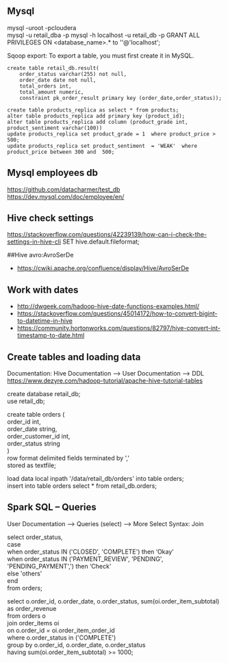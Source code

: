 ## Mysql
mysql -uroot -pcloudera  
mysql -u retail_dba -p
mysql -h localhost -u retail_db -p
GRANT ALL PRIVILEGES ON <database_name>.* to ''@'localhost';

Sqoop export: To export a table, you must first create it in MySQL. 
```
create table retail_db.result(
	order_status varchar(255) not null, 
	order_date date not null,
	total_orders int, 
	total_amount numeric, 
	constraint pk_order_result primary key (order_date,order_status)); 
```

```
create table products_replica as select * from products;
alter table products_replica add primary key (product_id);
alter table products_replica add column (product_grade int, product_sentiment varchar(100))
update products_replica set product_grade = 1  where product_price > 500;
update products_replica set product_sentiment  = 'WEAK'  where product_price between 300 and  500;
```





## Mysql employees db
https://github.com/datacharmer/test_db
https://dev.mysql.com/doc/employee/en/

## Hive check settings
https://stackoverflow.com/questions/42239139/how-can-i-check-the-settings-in-hive-cli
SET hive.default.fileformat;

##Hive avro:AvroSerDe
* https://cwiki.apache.org/confluence/display/Hive/AvroSerDe

## Work with dates
* http://dwgeek.com/hadoop-hive-date-functions-examples.html/
* https://stackoverflow.com/questions/45014172/how-to-convert-bigint-to-datetime-in-hive
* https://community.hortonworks.com/questions/82797/hive-convert-int-timestamp-to-date.html

## Create tables and loading data

Documentation: Hive Documentation --> User Documentation --> DDL
https://www.dezyre.com/hadoop-tutorial/apache-hive-tutorial-tables


create database retail_db;  
use retail_db;

create table orders (  
  order_id int,  
  order_date string,  
  order_customer_id int,    
  order_status string    
)  
row format delimited fields terminated by ','  
stored as textfile;  

load data local inpath '/data/retail_db/orders' into table orders;  
insert into table orders select * from  retail_db.orders;  



##  Spark SQL – Queries 

User Documentation --> Queries (select) -->  More Select Syntax: Join

select order_status,  
       case    
            when order_status IN ('CLOSED', 'COMPLETE') then ‘Okay’   
            when order_status IN ('PAYMENT_REVIEW', 'PENDING', 'PENDING_PAYMENT',') then ‘Check’  
            else 'others'  
       end   
from orders;  



select o.order_id, o.order_date, o.order_status, sum(oi.order_item_subtotal)  as order_revenue  
from orders o   
join order_items oi  
on o.order_id = oi.order_item_order_id  
where o.order_status in ('COMPLETE')  
group by o.order_id, o.order_date, o.order_status  
having sum(oi.order_item_subtotal) >= 1000;  
 
